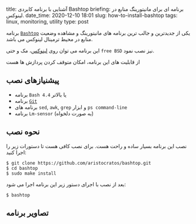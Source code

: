 title: آشنایی با برنامه کابردی Bashtop
briefing: برنامه ای برای مانیتورینگ منابع در لینوکس.
date_time: 2020-12-10 18:01
slug: how-to-install-bashtop
tags: linux, monitoring, utility
type: post

برنامه [`Bashtop`][bashtop] یکی از جدیدترین و جالب ترین برنامه های مانیتورینگ و مشاهده وضعیت منابع در محیط ترمینال لینوکس می باشد.

این برنامه می توان روی [لینوکس][linux]، مک و حتی `free BSD` نیز نصب نمود.
 
از قابلیت های این برنامه، امکان متوقف کردن پردازش ها هست

## پیشنیازهای نصب

 * برنامه `Bash 4.4` یا بالاتر
 * برنامه [`Git`][git]
 * برنامه های `sed`, `awk`, `grep` و ابزار `ps command-line`
 * برنامه `Lm-sensor` (به صورت دلخواه)
 
 ## نحوه نصب
 
 نصب این برنامه بسیار ساده و راحت هست. برای نصب کافی هست تا دستورات زیر را اجرا کنید:
 
    $ git clone https://github.com/aristocratos/bashtop.git
    $ cd bashtop
    $ sudo make install

بعد از نصب با اجرای دستور زیر این برنامه اجرا می شود:

    $ bashtop

## تصاویر برنامه




[bashtop]: https://github.com/aristocratos/bashtop
[linux]: https://shgn.ir/tag/linux.html
[git]: https://fa.wikipedia.org/wiki/%DA%AF%DB%8C%D8%AA_(%D9%86%D8%B1%D9%85%E2%80%8C%D8%A7%D9%81%D8%B2%D8%A7%D8%B1)